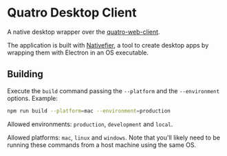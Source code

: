 # Quatro Desktop Client

A native desktop wrapper over the [quatro-web-client](https://github.com/usequatro/quatro-web-client).

The application is built with [Nativefier](https://github.com/nativefier/nativefier), a tool to create desktop apps by wrapping them with Electron in an OS executable.

## Building

Execute the `build` command passing the `--platform` and the `--environment` options. Example:

```bash
npm run build --platform=mac --environment=production
```

Allowed environments: `production`, `development` and `local`.

Allowed platforms: `mac`, `linux` and `windows`. Note that you'll likely need to be running these commands from a host machine using the same OS.
